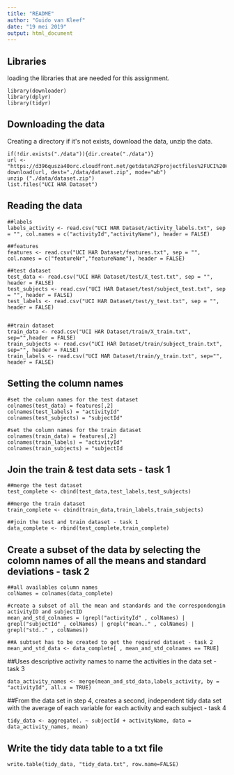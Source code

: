 ```yaml
---
title: "README"
author: "Guido van Kleef"
date: "19 mei 2019"
output: html_document
---
```


## Libraries
loading the libraries that are needed for this assignment. 
```
library(downloader)
library(dplyr)
library(tidyr)
```

## Downloading the data
Creating a directory if it's not exists, download the data, unzip the data.

```
if(!dir.exists("./data")){dir.create("./data")}
url <- "https://d396qusza40orc.cloudfront.net/getdata%2Fprojectfiles%2FUCI%20HAR%20Dataset.zip"
download(url, dest="./data/dataset.zip", mode="wb") 
unzip ("./data/dataset.zip")
list.files("UCI HAR Dataset")
```
## Reading the data
```
##labels
labels_activity <- read.csv("UCI HAR Dataset/activity_labels.txt", sep = "", col.names = c("activityId","activityName"), header = FALSE)

##features
features <- read.csv("UCI HAR Dataset/features.txt", sep = "", col.names = c("featureNr","featureName"), header = FALSE)

##test dataset
test_data <- read.csv("UCI HAR Dataset/test/X_test.txt", sep = "", header = FALSE)
test_subjects <- read.csv("UCI HAR Dataset/test/subject_test.txt", sep = "", header = FALSE)
test_labels <- read.csv("UCI HAR Dataset/test/y_test.txt", sep = "", header = FALSE)


##train dataset
train_data <- read.csv("UCI HAR Dataset/train/X_train.txt", sep="",header = FALSE)
train_subjects <- read.csv("UCI HAR Dataset/train/subject_train.txt", sep="", header = FALSE)
train_labels <- read.csv("UCI HAR Dataset/train/y_train.txt", sep="", header = FALSE)
```

## Setting the column names
```
#set the column names for the test dataset
colnames(test_data) = features[,2]
colnames(test_labels) = "activityId"
colnames(test_subjects) = "subjectId"

#set the column names for the train dataset
colnames(train_data) = features[,2]
colnames(train_labels) = "activityId"
colnames(train_subjects) = "subjectId
```

## Join the train & test data sets - task 1
```
##merge the test dataset
test_complete <- cbind(test_data,test_labels,test_subjects)

##merge the train dataset
train_complete <- cbind(train_data,train_labels,train_subjects)

##join the test and train dataset - task 1
data_complete <- rbind(test_complete,train_complete)
```

## Create a subset of the data by selecting the colomn names of all the means and standard deviations - task 2

```
##all availables column names
colNames = colnames(data_complete)

#create a subset of all the mean and standards and the correspondongin activityID and subjectID 
mean_and_std_colnames = (grepl("activityId" , colNames) | grepl("subjectId" , colNames) | grepl("mean.." , colNames) | grepl("std.." , colNames))

##A subtset has to be created to get the required dataset - task 2
mean_and_std_data <- data_complete[ , mean_and_std_colnames == TRUE]
```

##Uses descriptive activity names to name the activities in the data set - task 3
```
data_activity_names <- merge(mean_and_std_data,labels_activity, by = "activityId", all.x = TRUE)

```

##From the data set in step 4, creates a second, independent tidy data set with the average of each variable for each activity and each subject - task 4
```
tidy_data <- aggregate(. ~ subjectId + activityName, data = data_activity_names, mean)
```

## Write the tidy data table to a txt file
```
write.table(tidy_data, "tidy_data.txt", row.name=FALSE)
```



